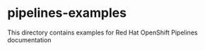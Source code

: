 # pipelines-examples
This directory contains examples for Red Hat OpenShift Pipelines documentation

